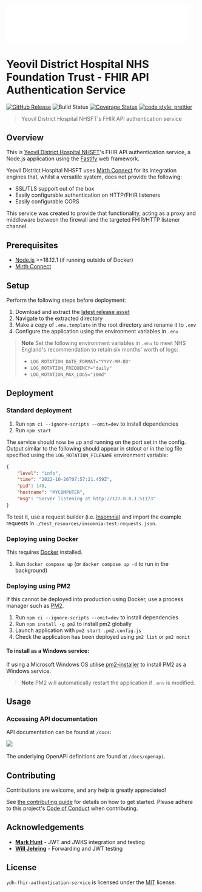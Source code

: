 <a href="https://yeovilhospital.co.uk/">
	<img alttext="Yeovil District Hospital logo" src="https://github.com/Fdawgs/ydh-logos/raw/HEAD/images/ydh-full-logo-transparent-background.svg" width="480" />
</a>

# Yeovil District Hospital NHS Foundation Trust - FHIR API Authentication Service

[![GitHub Release](https://img.shields.io/github/release/Fdawgs/ydh-fhir-authentication-service.svg)](https://github.com/Fdawgs/ydh-fhir-authentication-service/releases/latest/)
![Build Status](https://github.com/Fdawgs/ydh-fhir-authentication-service/workflows/CI/badge.svg?branch=main)
[![Coverage Status](https://coveralls.io/repos/github/Fdawgs/ydh-fhir-authentication-service/badge.svg?branch=main)](https://coveralls.io/github/Fdawgs/ydh-fhir-authentication-service?branch=main)
[![code style: prettier](https://img.shields.io/badge/code_style-prettier-ff69b4.svg?style=flat)](https://github.com/prettier/prettier)

> Yeovil District Hospital NHSFT's FHIR API authentication service

## Overview

This is [Yeovil District Hospital NHSFT](https://yeovilhospital.co.uk/)'s FHIR API authentication service, a Node.js application using the [Fastify](https://fastify.io/) web framework.

Yeovil District Hospital NHSFT uses [Mirth Connect](https://github.com/nextgenhealthcare/connect) for its integration engines that, whilst a versatile system, does not provide the following:

-   SSL/TLS support out of the box
-   Easily configurable authentication on HTTP/FHIR listeners
-   Easily configurable CORS

This service was created to provide that functionality, acting as a proxy and middleware between the firewall and the targeted FHIR/HTTP listener channel.

## Prerequisites

-   [Node.js](https://nodejs.org/en/) >=18.12.1 (if running outside of Docker)
-   [Mirth Connect](https://github.com/nextgenhealthcare/connect)

## Setup

Perform the following steps before deployment:

1. Download and extract the [latest release asset](https://github.com/Fdawgs/ydh-fhir-authentication-service/releases/latest)
2. Navigate to the extracted directory
3. Make a copy of `.env.template` in the root directory and rename it to `.env`
4. Configure the application using the environment variables in `.env`

> **Note**
> Set the following environment variables in `.env` to meet NHS England's recommendation to retain six months' worth of logs:
>
> -   `LOG_ROTATION_DATE_FORMAT="YYYY-MM-DD"`
> -   `LOG_ROTATION_FREQUENCY="daily"`
> -   `LOG_ROTATION_MAX_LOGS="180d"`

## Deployment

### Standard deployment

1. Run `npm ci --ignore-scripts --omit=dev` to install dependencies
2. Run `npm start`

The service should now be up and running on the port set in the config. Output similar to the following should appear in stdout or in the log file specified using the `LOG_ROTATION_FILENAME` environment variable:

```json
{
	"level": "info",
	"time": "2022-10-20T07:57:21.459Z",
	"pid": 148,
	"hostname": "MYCOMPUTER",
	"msg": "Server listening at http://127.0.0.1:51173"
}
```

To test it, use a request builder (i.e. [Insomnia](https://insomnia.rest/)) and import the example requests in `./test_resources/insomnia-test-requests.json`.

### Deploying using Docker

This requires [Docker](https://docker.com) installed.

1. Run `docker compose up` (or `docker compose up -d` to run in the background)

### Deploying using PM2

If this cannot be deployed into production using Docker, use a process manager such as [PM2](https://pm2.keymetrics.io/).

1. Run `npm ci --ignore-scripts --omit=dev` to install dependencies
2. Run `npm install -g pm2` to install pm2 globally
3. Launch application with `pm2 start .pm2.config.js`
4. Check the application has been deployed using `pm2 list` or `pm2 monit`

#### To install as a Windows service:

If using a Microsoft Windows OS utilise [pm2-installer](https://github.com/jessety/pm2-installer) to install PM2 as a Windows service.

> **Note**
> PM2 will automatically restart the application if `.env` is modified.

## Usage

### Accessing API documentation

API documentation can be found at `/docs`:

<img alttext="Screenshot of FHIR API Authentication Service documentation page" src="https://raw.githubusercontent.com/Fdawgs/ydh-fhir-authentication-service/main/docs/images/api_documentation_screenshot.png" width="720">

The underlying OpenAPI definitions are found at `/docs/openapi`.

## Contributing

Contributions are welcome, and any help is greatly appreciated!

See [the contributing guide](./CONTRIBUTING.md) for details on how to get started.
Please adhere to this project's [Code of Conduct](./CODE_OF_CONDUCT.md) when contributing.

## Acknowledgements

-   [**Mark Hunt**](https://github.com/nhsbandit) - JWT and JWKS integration and testing
-   [**Will Jehring**](https://github.com/wjehring) - Forwarding and JWT testing

## License

`ydh-fhir-authentication-service` is licensed under the [MIT](./LICENSE) license.
